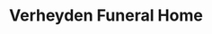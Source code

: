 ---
title: "Verheyden Funeral Home"
url: /grosse-pointe-park/verheyden-funeral-home/
shop: Bestattungen
---